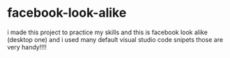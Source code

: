 # facebook-look-alike




i made this project to practice my skills 
and this is facebook look alike (desktop one)
and i used many default visual studio code snipets those are very handy!!!!
